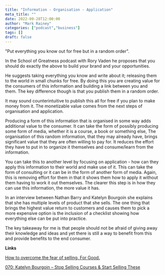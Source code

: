 ```yaml
---
title: "Information - Organisation - Application"
meta_title: ""
date: 2022-09-28T12:00:00
author: "Mark Rainey"
categories: ["podcast","business"]
tags: []
draft: false
---
```


"Put everything you know out for free but in a random order".

In the School of Greatness podcast with Rory Vaden he proposes that you should do exactly the above to build your brand and your opportunities.


He suggests taking everything you know and write about it; releasing them to the world in small chunks for free. By doing this you are creating value for the consumers of this information and building a link between you and them. The key difference though is that you publish them in a random order.

It may sound counterintuitive to publish this all for free if you plan to make money from it. The monetizable value comes from the next steps of organisation and application.

Producing a form of this information that is organised in some way adds additional value to the consumer. It can take the form of possibly producing some form of media, whether it is a course, a book or something else, The organisation of this random information, that they may already have, brings significant value that they are often willing to pay for. It reduces the effort they have to put in to organize it themselves and consume/learn from the information.

You can take this to another level by focusing on application - how can they apply this information to their world and make use of it. This can take the form of consulting or it can be in the form of another form of media. Again, this is removing effort for them in that it shows them how to apply it without them having to work it out themselves. The clearer this step is in how they can use this information, the more value it has.

In an interview between Nathan Barry and Katelyn Bourgoin she explains that she has multiple levels of product that she sells. The one thing that brings the highest value return to customers and causes them to pick a more expensive option is the inclusion of a checklist showing how everything else can be put into practice.

The key takeaway for me is that people should not be afraid of giving away their knowledge and ideas and yet there is still a way to benefit from this and provide benefits to the end consumer.

__Links__

[How to overcome the fear of selling. For Good.](https://lewishowes.com/podcast/a-masterclass-in-monetizing-your-side-hustle-personal-brand-with-rory-vaden/)

[070: Katelyn Bourgoin – Stop Selling Courses & Start Selling These](https://nathanbarry.com/070-katelyn-bourgoin-stop-selling-courses-start-selling/)


